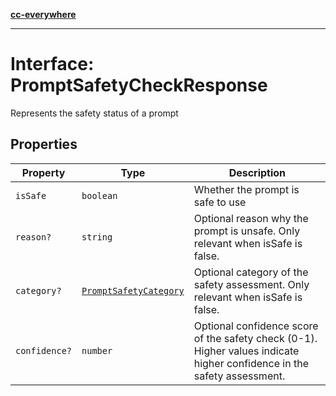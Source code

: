 [**cc-everywhere**](../../../../../../index.md)

***

# Interface: PromptSafetyCheckResponse

Represents the safety status of a prompt

## Properties

| Property | Type | Description |
| ------ | ------ | ------ |
| <a id="issafe"></a> `isSafe` | `boolean` | Whether the prompt is safe to use |
| <a id="reason"></a> `reason?` | `string` | Optional reason why the prompt is unsafe. Only relevant when isSafe is false. |
| <a id="category"></a> `category?` | [`PromptSafetyCategory`](../../app-config-types/enumerations/prompt-safety-category.md) | Optional category of the safety assessment. Only relevant when isSafe is false. |
| <a id="confidence"></a> `confidence?` | `number` | Optional confidence score of the safety check (0-1). Higher values indicate higher confidence in the safety assessment. |

